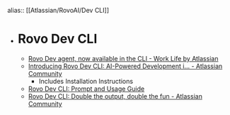 alias:: [[Atlassian/RovoAI/Dev CLI]]

- # Rovo Dev CLI
	- [Rovo Dev agent, now available in the CLI - Work Life by Atlassian](https://www.atlassian.com/blog/announcements/rovo-dev-command-line-interface)
	- [Introducing Rovo Dev CLI: AI-Powered Development i... - Atlassian Community](https://community.atlassian.com/forums/Rovo-for-Software-Teams-Beta/Introducing-Rovo-Dev-CLI-AI-Powered-Development-in-your-terminal/ba-p/3043623)
		- Includes Installation Instructions
	- [Rovo Dev CLI: Prompt and Usage Guide](https://community.atlassian.com/forums/Rovo-for-Software-Teams-Beta/Rovo-Dev-CLI-Prompt-and-Usage-Guide/ba-p/3047073)
	- [Rovo Dev CLI: Double the output, double the fun - Atlassian Community](https://community.atlassian.com/forums/Rovo-for-Software-Teams-Beta/Rovo-Dev-CLI-Double-the-output-double-the-fun/ba-p/3100626)